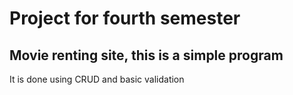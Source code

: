 <H1>Project for fourth semester</H1>
<h2>Movie renting site, this is a simple program</h2>
<p>It is done using CRUD and basic validation</p>

